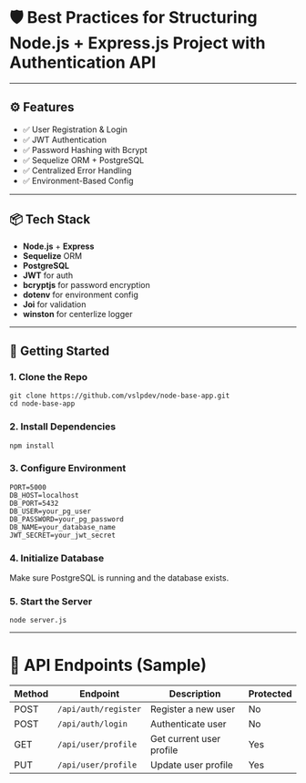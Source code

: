# 🛡️ Best Practices for Structuring Node.js + Express.js Project with Authentication API

---

## ⚙️ Features

- ✅ User Registration & Login
- ✅ JWT Authentication
- ✅ Password Hashing with Bcrypt
- ✅ Sequelize ORM + PostgreSQL
- ✅ Centralized Error Handling
- ✅ Environment-Based Config

---

## 📦 Tech Stack

- **Node.js** + **Express**
- **Sequelize** ORM
- **PostgreSQL**
- **JWT** for auth
- **bcryptjs** for password encryption
- **dotenv** for environment config
- **Joi** for validation
- **winston** for centerlize logger

---

## 🚀 Getting Started

### 1. Clone the Repo

```
git clone https://github.com/vslpdev/node-base-app.git
cd node-base-app
```

### 2. Install Dependencies
```
npm install
```

### 3. Configure Environment
```
PORT=5000
DB_HOST=localhost
DB_PORT=5432
DB_USER=your_pg_user
DB_PASSWORD=your_pg_password
DB_NAME=your_database_name
JWT_SECRET=your_jwt_secret
```


### 4. Initialize Database

Make sure PostgreSQL is running and the database exists.


### 5. Start the Server
```
node server.js
```

---

# 🧪 API Endpoints (Sample)

| Method | Endpoint             | Description              | Protected |
|--------|----------------------|--------------------------|-----------|
| POST   | `/api/auth/register` | Register a new user      | No        |
| POST   | `/api/auth/login`    | Authenticate user        | No        |
| GET    | `/api/user/profile`  | Get current user profile | Yes       |
| PUT    | `/api/user/profile`  | Update user profile      | Yes       |

